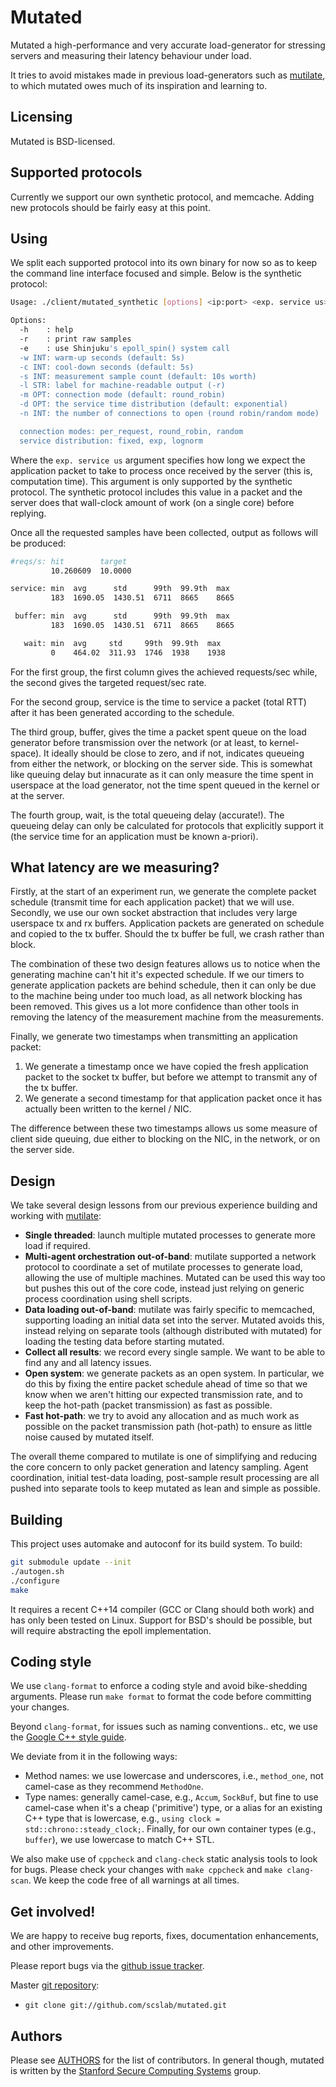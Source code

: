 # Mutated

Mutated a high-performance and very accurate load-generator for stressing
servers and measuring their latency behaviour under load.

It tries to avoid mistakes made in previous load-generators such as
[mutilate](https://github.com/leverich/mutilate), to which mutated owes much of
its inspiration and learning to.

## Licensing

Mutated is BSD-licensed.

## Supported protocols

Currently we support our own synthetic protocol, and memcache. Adding new
protocols should be fairly easy at this point.

## Using

We split each supported protocol into its own binary for now so as to keep the
command line interface focused and simple. Below is the synthetic protocol:

``` sh
Usage: ./client/mutated_synthetic [options] <ip:port> <exp. service us> <req/sec>

Options:
  -h    : help
  -r    : print raw samples
  -e    : use Shinjuku's epoll_spin() system call
  -w INT: warm-up seconds (default: 5s)
  -c INT: cool-down seconds (default: 5s)
  -s INT: measurement sample count (default: 10s worth)
  -l STR: label for machine-readable output (-r)
  -m OPT: connection mode (default: round_robin)
  -d OPT: the service time distribution (default: exponential)
  -n INT: the number of connections to open (round robin/random mode)

  connection modes: per_request, round_robin, random
  service distribution: fixed, exp, lognorm
```

Where the `exp. service us` argument specifies how long we expect the
application packet to take to process once received by the server (this is,
computation time). This argument is only supported by the synthetic protocol.
The synthetic protocol includes this value in a packet and the server does that
wall-clock amount of work (on a single core) before replying.

Once all the requested samples have been collected, output as follows will be
produced:

``` sh
#reqs/s: hit        target
         10.260609  10.0000 

service: min  avg      std      99th  99.9th  max
         183  1690.05  1430.51  6711  8665    8665

 buffer: min  avg      std      99th  99.9th  max
         183  1690.05  1430.51  6711  8665    8665

   wait: min  avg     std     99th  99.9th  max
         0    464.02  311.93  1746  1938    1938
```

For the first group, the first column gives the achieved requests/sec while,
the second gives the targeted request/sec rate.

For the second group, service is the time to service a packet (total RTT) after
it has been generated according to the schedule.

The third group, buffer, gives the time a packet spent queue on the load
generator before transmission over the network (or at least, to kernel-space).
It ideally should be close to zero, and if not, indicates queueing from either
the network, or blocking on the server side. This is somewhat like queuing
delay but innacurate as it can only measure the time spent in userspace at the
load generator, not the time spent queued in the kernel or at the server.

The fourth group, wait, is the total queueing delay (accurate!). The queueing
delay can only be calculated for protocols that explicitly support it (the
service time for an application must be known a-priori).

## What latency are we measuring?

Firstly, at the start of an experiment run, we generate the complete packet
schedule (transmit time for each application packet) that we will use.
Secondly, we use our own socket abstraction that includes very large userspace
tx and rx buffers. Application packets are generated on schedule and copied to
the tx buffer. Should the tx buffer be full, we crash rather than block.

The combination of these two design features allows us to notice when the
generating machine can't hit it's expected schedule. If we our timers to
generate application packets are behind schedule, then it can only be due to
the machine being under too much load, as all network blocking has been
removed. This gives us a lot more confidence than other tools in removing the
latency of the measurement machine from the measurements.

Finally, we generate two timestamps when transmitting an application packet:

1) We generate a timestamp once we have copied the fresh application packet to
the socket tx buffer, but before we attempt to transmit any of the tx buffer.
2) We generate a second timestamp for that application packet once it has
actually been written to the kernel / NIC.

The difference between these two timestamps allows us some measure of client
side queuing, due either to blocking on the NIC, in the network, or on the
server side.

## Design

We take several design lessons from our previous experience building and
working with [mutilate](https://github.com/leverich/mutilate):

* **Single threaded**: launch multiple mutated processes to generate more load
  if required.
* **Multi-agent orchestration out-of-band**: mutilate supported a network
  protocol to coordinate a set of mutilate processes to generate load, allowing
  the use of multiple machines. Mutated can be used this way too but pushes
  this out of the core code, instead just relying on generic process
  coordination using shell scripts.
* **Data loading out-of-band**: mutilate was fairly specific to memcached,
  supporting loading an initial data set into the server. Mutated avoids this,
  instead relying on separate tools (although distributed with mutated) for
  loading the testing data before starting mutated.
* **Collect all results**: we record every single sample. We want to be able to
  find any and all latency issues.
* **Open system**: we generate packets as an open system. In particular, we do
  this by fixing the entire packet schedule ahead of time so that we know when
  we aren't hitting our expected transmission rate, and to keep the hot-path
  (packet transmission) as fast as possible.
* **Fast hot-path**: we try to avoid any allocation and as much work as
  possible on the packet transmission path (hot-path) to ensure as little noise
  caused by mutated itself.

The overall theme compared to mutilate is one of simplifying and reducing the
core concern to only packet generation and latency sampling. Agent
coordination, initial test-data loading, post-sample result processing are all
pushed into separate tools to keep mutated as lean and simple as possible.

## Building

This project uses automake and autoconf for its build system. To build:

``` sh
git submodule update --init
./autogen.sh
./configure
make
```

It requires a recent C++14 compiler (GCC or Clang should both work) and has
only been tested on Linux. Support for BSD's should be possible, but will
require abstracting the epoll implementation.

## Coding style

We use `clang-format` to enforce a coding style and avoid bike-shedding
arguments. Please run `make format` to format the code before committing your
changes.

Beyond `clang-format`, for issues such as naming conventions.. etc, we use the
[Google C++ style guide](https://google.github.io/styleguide/cppguide.html).

We deviate from it in the following ways:

* Method names: we use lowercase and underscores, i.e., `method_one`, not
  camel-case as they recommend `MethodOne`.
* Type names: generally camel-case, e.g., `Accum`, `SockBuf`, but fine to use
  camel-case when it's a cheap ('primitive') type, or a alias for an existing
  C++ type that is lowercase, e.g., `using clock = std::chrono::steady_clock;`.
  Finally, for our own container types (e.g., `buffer`), we use lowercase to
  match C++ STL.

We also make use of `cppcheck` and `clang-check` static analysis tools to look
for bugs. Please check your changes with `make cppcheck` and `make clang-scan`.
We keep the code free of all warnings at all times.

## Get involved!

We are happy to receive bug reports, fixes, documentation enhancements,
and other improvements.

Please report bugs via the
[github issue tracker](http://github.com/scslab/mutated/issues).

Master [git repository](http://github.com/scslab/mutated):

* `git clone git://github.com/scslab/mutated.git`

## Authors

Please see [AUTHORS](AUTHORS) for the list of contributors. In general though,
mutated is written by the [Stanford Secure Computing
Systems](http://www.scs.stanford.edu/) group.

